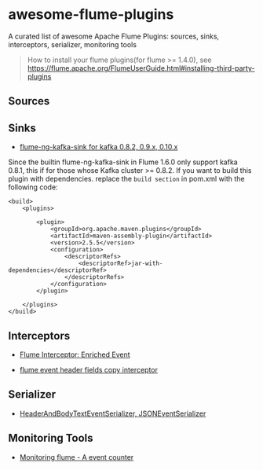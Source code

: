 # awesome-flume-plugins
A curated list of awesome Apache Flume Plugins: sources, sinks, interceptors, serializer, monitoring tools

> How to install your flume plugins(for flume >= 1.4.0), see https://flume.apache.org/FlumeUserGuide.html#installing-third-party-plugins

## Sources


## Sinks

*   [flume-ng-kafka-sink for kafka 0.8.2, 0.9.x, 0.10.x](https://github.com/apache/flume/tree/trunk/flume-ng-sinks/flume-ng-kafka-sink)

Since the builtin flume-ng-kafka-sink in Flume 1.6.0 only support kafka 0.8.1, this if for those whose Kafka cluster >= 0.8.2. If you want to build this plugin with dependencies. replace the `build section` in pom.xml with the following code:

```
<build>  
    <plugins>  
  
        <plugin>  
            <groupId>org.apache.maven.plugins</groupId>  
            <artifactId>maven-assembly-plugin</artifactId>  
            <version>2.5.5</version>  
            <configuration>  
                <descriptorRefs>  
                    <descriptorRef>jar-with-dependencies</descriptorRef>  
                </descriptorRefs>  
            </configuration>  
        </plugin>  
  
    </plugins>  
</build>
```


## Interceptors

*   [Flume Interceptor: Enriched Event](https://github.com/keedio/flume-enrichment-interceptor-skeleton)

*   [flume event header fields copy interceptor](https://github.com/keedio/flume-event-header-fields-copy-interceptor)


## Serializer

*   [HeaderAndBodyTextEventSerializer, JSONEventSerializer](https://github.com/wdavidw/flume)


## Monitoring Tools

*   [Monitoring flume - A event counter](https://github.com/BenJoyenConseil/monitor-flume)
